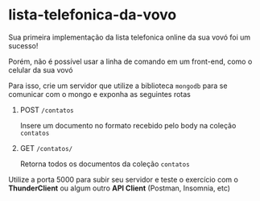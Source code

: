 # lista-telefonica-da-vovo

Sua primeira implementação da lista telefonica online da sua vovó foi um sucesso! 

Porém, não é possível usar a linha de comando em um front-end, como o celular da sua vovó

Para isso, crie um servidor que utilize a biblioteca `mongodb` para se comunicar com o mongo e exponha as seguintes rotas

1. POST `/contatos`
    
    Insere um documento no formato recebido pelo body na coleção `contatos`
    
2. GET `/contatos/`
    
    Retorna todos os documentos da coleção `contatos`

Utilize a porta 5000 para subir seu servidor e teste o exercício com o **ThunderClient** ou algum outro **API Client** (Postman, Insomnia, etc)
